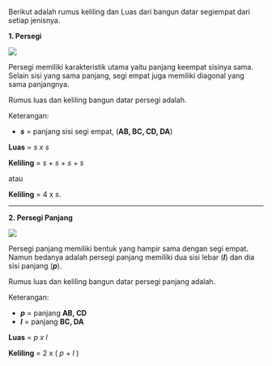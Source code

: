 Berikut adalah rumus keliling dan Luas dari bangun datar segiempat dari setiap jenisnya.

**1. Persegi**

![](resource:assets/bangundatar/segiempat/persegi.png "")

Persegi memiliki karakteristik utama yaitu panjang keempat sisinya sama. Selain sisi yang sama panjang, segi empat juga memiliki diagonal yang sama panjangnya. 

Rumus luas dan keliling bangun datar persegi adalah.

Keterangan:
- ***s*** = panjang sisi segi empat, (**AB, BC, CD, DA**)

**Luas** = *s x s*

**Keliling** = *s* + *s* + *s* + *s*

atau

**Keliling** = 4 x *s*.

---
>
**2. Persegi Panjang**

![](resource:assets/bangundatar/segiempat/persegipanjang.png "")

Persegi panjang memiliki bentuk yang hampir sama dengan segi empat. Namun bedanya adalah persegi panjang memiliki dua sisi lebar (***l***) dan dia sisi panjang (***p***).

Rumus luas dan keliling bangun datar persegi panjang adalah.

Keterangan:
- ***p*** = panjang **AB, CD**
- ***l*** = panjang **BC, DA**

**Luas** = *p x l*

**Keliling** = 2 x ( *p* + *l* )

